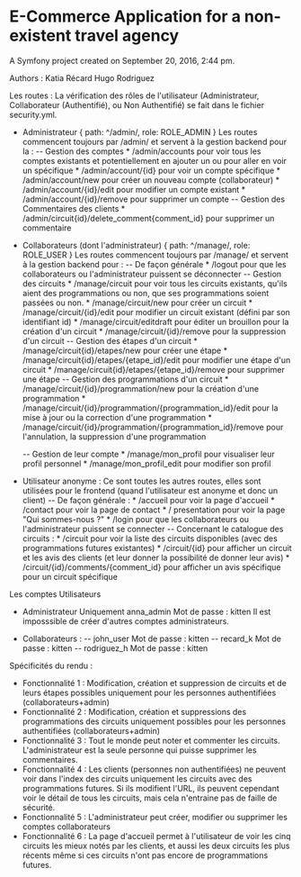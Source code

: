 E-Commerce Application for a non-existent travel agency
====

A Symfony project created on September 20, 2016, 2:44 pm.

Authors :
Katia Récard
Hugo Rodriguez

Les routes : 
La vérification des rôles de l'utilisateur (Administrateur, Collaborateur (Authentifié), ou Non Authentifié) se fait dans le fichier security.yml.

- Administrateur 
 { path: ^/admin/, role: ROLE_ADMIN }
Les routes commencent toujours par /admin/ et servent à la gestion backend pour la :
    --  Gestion des comptes
         * /admin/accounts pour voir tous les comptes existants et potentiellement en ajouter un ou pour aller en voir un spécifique
         * /admin/account/{id} pour voir un compte spécifique
         * /admin/account/new pour créer un nouveau compte (collaborateur)
         * /admin/account/{id}/edit pour modifier un compte existant
         * /admin/account/{id}/remove pour supprimer un compte
     -- Gestion des Commentaires des clients
         * /admin/circuit{id}/delete_comment{comment_id} pour supprimer un commentaire
            
- Collaborateurs (dont l'administrateur)
{ path: ^/manage/, role: ROLE_USER }
Les routes commencent toujours par /manage/ et servent à la gestion backend pour :
    -- De façon générale
        * /logout pour que les collaborateurs ou l'administrateur puissent se déconnecter
    -- Gestion des circuits 
        * /manage/circuit pour voir tous les circuits existants, qu'ils aient des programmations ou non, que ses programmations soient passées ou non.
        * /manage/circuit/new pour créer un circuit
        * /manage/circuit/{id}/edit pour modifier un circuit existant (défini par son identifiant id)
        * /manage/circuit/editdraft pour éditer un brouillon pour la création d'un circuit
        * /manage/circuit/{id}/remove pour la suppression d'un circuit
    -- Gestion des étapes d'un circuit
        * /manage/circuit{id}/etapes/new pour créer une étape
        * /manage/circuit{id}/etapes/{etape_id}/edit pour modifier une étape d'un circuit
        * /manage/circuit{id}/etapes/{etape_id}/remove pour supprimer une étape
    -- Gestion des programmations d'un circuit
        * /manage/circuit/{id}/programmation/new pour la création d'une programmation
        * /manage/circuit/{id}/programmation/{programmation_id}/edit pour la mise à jour ou la correction d'une programmation
        * /manage/circuit/{id}/programmation/{programmation_id}/remove pour l'annulation, la suppression d'une programmation
    
    -- Gestion de leur compte
        * /manage/mon_profil pour visualiser leur profil personnel
        * /manage/mon_profil_edit pour modifier son profil
    
   
- Utilisateur anonyme : 
Ce sont toutes les autres routes, elles sont utilisées pour le frontend (quand l'utilisateur est anonyme et donc un client)
    -- De façon générale :
        * /accueil pour voir la page d'accueil
        * /contact pour voir la page de contact
        * / presentation pour voir la page "Qui sommes-nous ?"
        * /login pour que les collaborateurs ou l'administrateur puissent se connecter
    -- Concernant le catalogue des circuits :
        * /circuit pour voir la liste des circuits disponibles (avec des programmations futures existantes)
        * /circuit/{id} pour afficher un circuit et les avis des clients (et leur donner la possibilité de donner leur avis)
        * /circuit/{id}/comments/{comment_id} pour afficher un avis spécifique pour un circuit spécifique



Les comptes Utilisateurs
- Administrateur
    Uniquement anna_admin 
    Mot de passe : kitten
Il est imposssible de créer d'autres comptes administrateurs.

- Collaborateurs :
    -- john_user
    Mot de passe : kitten
    -- recard_k
    Mot de passe : kitten
    -- rodriguez_h
    Mot de passe : kitten


Spécificités du rendu :
- Fonctionnalité 1 : Modification, création et suppression de circuits et de leurs étapes possibles uniquement pour les personnes authentifiées (collaborateurs+admin)
- Fonctionnalité 2 : Modification, création et suppressions des programmations des circuits uniquement possibles pour les personnes authentifiées (collaborateurs+admin)
- Fonctionnalité 3 : Tout le monde peut noter et commenter les circuits. L'administrateur est la seule personne qui puisse supprimer les commentaires. 
- Fonctionnalité 4 : Les clients (personnes non authentifiées) ne peuvent voir dans l'index des circuits uniquement les circuits avec des programmations futures.
Si ils modifient l'URL, ils peuvent cependant voir le détail de tous les circuits, mais cela n'entraine pas de faille de sécurité.
- Fonctionnalité 5 : L'administrateur peut créer, modifier ou supprimer les comptes collaborateurs
- Fonctionnalité 6 : La page d'accueil permet à l'utilisateur de voir les cinq circuits les mieux notés par les clients, et aussi les deux circuits les plus récents même si ces circuits n'ont pas encore de programmations futures.


    